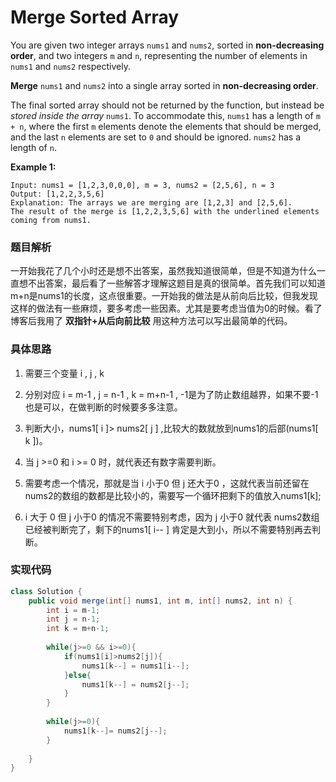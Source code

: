 # Merge Sorted Array

You are given two integer arrays `nums1` and `nums2`, sorted in **non-decreasing order**, and two integers `m` and `n`, representing the number of elements in `nums1` and `nums2` respectively.

**Merge** `nums1` and `nums2` into a single array sorted in **non-decreasing order**.

The final sorted array should not be returned by the function, but instead be *stored inside the array* `nums1`. To accommodate this, `nums1` has a length of `m + n`, where the first `m` elements denote the elements that should be merged, and the last `n` elements are set to `0` and should be ignored. `nums2` has a length of `n`.

**Example 1:**

```
Input: nums1 = [1,2,3,0,0,0], m = 3, nums2 = [2,5,6], n = 3
Output: [1,2,2,3,5,6]
Explanation: The arrays we are merging are [1,2,3] and [2,5,6].
The result of the merge is [1,2,2,3,5,6] with the underlined elements coming from nums1.
```



### 题目解析

一开始我花了几个小时还是想不出答案，虽然我知道很简单，但是不知道为什么一直想不出答案，最后看了一些解答才理解这题目是真的很简单。首先我们可以知道m+n是nums1的长度，这点很重要。一开始我的做法是从前向后比较，但我发现这样的做法有一些麻烦，要多考虑一些因素。尤其是要考虑当值为0的时候。看了博客后我用了 **双指针+从后向前比较** 用这种方法可以写出最简单的代码。



### 具体思路

1. 需要三个变量 i , j , k

2. 分别对应 i = m-1 , j = n-1 , k = m+n-1 ,  -1是为了防止数组越界，如果不要-1也是可以，在做判断的时候要多多注意。

3. 判断大小，nums1[ i ]> nums2[ j ] ,比较大的数就放到nums1的后部(nums1[ k ])。

4. 当 j >=0 和 i >= 0 时，就代表还有数字需要判断。

5. 需要考虑一个情况，那就是当 i 小于0 但 j 还大于0 ，这就代表当前还留在nums2的数组的数都是比较小的，需要写一个循环把剩下的值放入nums1[k];

6. i 大于 0 但 j 小于0 的情况不需要特别考虑，因为 j 小于0 就代表 nums2数组已经被判断完了，剩下的nums1[ i-- ] 肯定是大到小，所以不需要特别再去判断。 

   

### 实现代码

```java
class Solution {
    public void merge(int[] nums1, int m, int[] nums2, int n) {
        int i = m-1;
        int j = n-1;
        int k = m+n-1;
        
        while(j>=0 && i>=0){
            if(nums1[i]>nums2[j]){
                nums1[k--] = nums1[i--];
            }else{
                nums1[k--] = nums2[j--];
            }
        }
        
        while(j>=0){
            nums1[k--]= nums2[j--];
        }
        
    }
}
```

